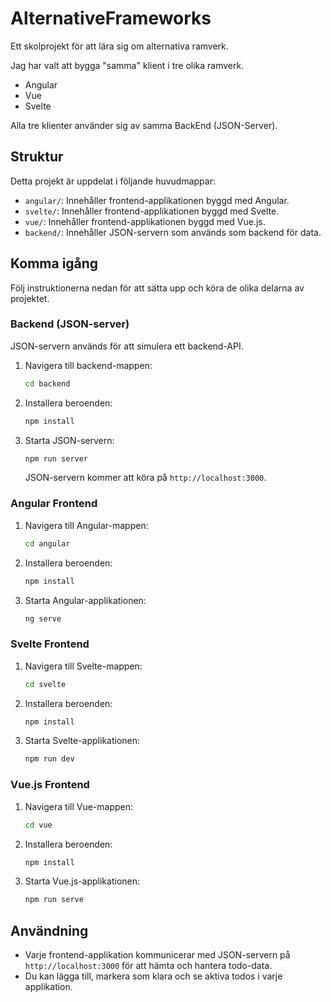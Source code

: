 # AlternativeFrameworks

Ett skolprojekt för att lära sig om alternativa ramverk.

Jag har valt att bygga "samma" klient i tre olika ramverk.

- Angular
- Vue
- Svelte

Alla tre klienter använder sig av samma BackEnd (JSON-Server).

## Struktur

Detta projekt är uppdelat i följande huvudmappar:

* `angular/`: Innehåller frontend-applikationen byggd med Angular.
* `svelte/`: Innehåller frontend-applikationen byggd med Svelte.
* `vue/`: Innehåller frontend-applikationen byggd med Vue.js.
* `backend/`: Innehåller JSON-servern som används som backend för data.

## Komma igång

Följ instruktionerna nedan för att sätta upp och köra de olika delarna av projektet.

### Backend (JSON-server)

JSON-servern används för att simulera ett backend-API.

1. Navigera till backend-mappen:

   ```bash
   cd backend
   ```
2. Installera beroenden:

   ```bash
   npm install
   ```
3. Starta JSON-servern:

   ```bash
   npm run server
   ```

   JSON-servern kommer att köra på `http://localhost:3000`.

### Angular Frontend

1. Navigera till Angular-mappen:
   ```bash
   cd angular
   ```
2. Installera beroenden:
   ```bash
   npm install
   ```
3. Starta Angular-applikationen:
   ```bash
   ng serve 
   ```

### Svelte Frontend

1. Navigera till Svelte-mappen:
   ```bash
   cd svelte
   ```
2. Installera beroenden:
   ```bash
   npm install
   ```
3. Starta Svelte-applikationen:
   ```bash
   npm run dev
   ```

### Vue.js Frontend

1. Navigera till Vue-mappen:
   ```bash
   cd vue
   ```
2. Installera beroenden:
   ```bash
   npm install
   ```
3. Starta Vue.js-applikationen:
   ```bash
   npm run serve
   ```

## Användning

* Varje frontend-applikation kommunicerar med JSON-servern på `http://localhost:3000` för att hämta och hantera todo-data.
* Du kan lägga till, markera som klara och se aktiva todos i varje applikation.
